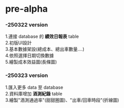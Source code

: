 # pre-alpha

### -250322 version
  1.連接 database 的 **績效日報表** table\
  2.初版UI設計\
  3.基本數據架設(總成本、總出車數量....)\
  4.依照選擇日期切換數據\
  5.繪製成本效益圖(長條圖)

### -250323 version
  1.匯入更多 data 至 database\
  2.資料庫增加 **酒測紀錄** table\
  3.繪製"酒測通過率"(甜甜圈圖)、"出車/回車時段"(折線圖)

